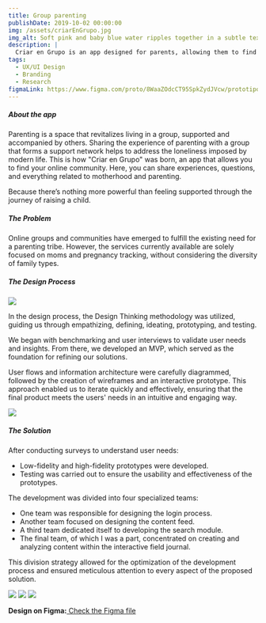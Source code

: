 ```yaml
---
title: Group parenting
publishDate: 2019-10-02 00:00:00
img: /assets/criarEnGrupo.jpg
img_alt: Soft pink and baby blue water ripples together in a subtle texture.
description: |
  Criar en Grupo is an app designed for parents, allowing them to find and connect with an online community. It provides a space to share experiences, ask questions, and discuss all aspects of motherhood and parenting, offering support through a network of like-minded individuals.
tags:
  - UX/UI Design
  - Branding
  - Research
figmaLink: https://www.figma.com/proto/8WaaZOdcCT95SpkZydJVcw/prototipo-funcional?node-id=58-14873&p=f&t=sr2vQmPEhGp60hDY-1&scaling=scale-down&content-scaling=fixed&page-id=0%3A1&starting-point-node-id=58%3A14873&show-proto-sidebar=1
---
```


##### About the app

Parenting is a space that revitalizes living in a group, supported and accompanied by others. Sharing the experience of parenting with a group that forms a support network helps to address the loneliness imposed by modern life. This is how "Criar en Grupo" was born, an app that allows you to find your online community. Here, you can share experiences, questions, and everything related to motherhood and parenting.

Because there’s nothing more powerful than feeling supported through the journey of raising a child.

##### The Problem

Online groups and communities have emerged to fulfill the existing need for a parenting tribe. However, the services currently available are solely focused on moms and pregnancy tracking, without considering the diversity of family types.

##### The Design Process

<img src="https://res.cloudinary.com/dcxejdzab/image/upload/v1737419894/marian_portfolio/msvc3tf9740a75dqlrvx.png">

In the design process, the Design Thinking methodology was utilized, guiding us through empathizing, defining, ideating, prototyping, and testing.

We began with benchmarking and user interviews to validate user needs and insights. From there, we developed an MVP, which served as the foundation for refining our solutions.

User flows and information architecture were carefully diagrammed, followed by the creation of wireframes and an interactive prototype. This approach enabled us to iterate quickly and effectively, ensuring that the final product meets the users' needs in an intuitive and engaging way.

<img src="https://res.cloudinary.com/dcxejdzab/image/upload/v1737419894/marian_portfolio/xhq20ifj7k6gygvouium.jpg">

##### The Solution

After conducting surveys to understand user needs:

- Low-fidelity and high-fidelity prototypes were developed.
- Testing was carried out to ensure the usability and effectiveness of the prototypes.

The development was divided into four specialized teams:

- One team was responsible for designing the login process.
- Another team focused on designing the content feed.
- A third team dedicated itself to developing the search module.
- The final team, of which I was a part, concentrated on creating and analyzing content within the interactive field journal.

This division strategy allowed for the optimization of the development process and ensured meticulous attention to every aspect of the proposed solution.

<img src="https://res.cloudinary.com/dcxejdzab/image/upload/v1737419894/marian_portfolio/nwc1dgqgpoz2sjelegd2.png">
<img src="https://res.cloudinary.com/dcxejdzab/image/upload/v1737419894/marian_portfolio/f4wer3li0sxcs67txw8o.png">
<img src="https://res.cloudinary.com/dcxejdzab/image/upload/v1737419894/marian_portfolio/ha20zuojgaej2zq7yuvb.png">

<strong>Design on Figma:</strong><a target="_blank" href="https://www.figma.com/proto/8WaaZOdcCT95SpkZydJVcw/prototipo-funcional?node-id=58-14873&p=f&t=sr2vQmPEhGp60hDY-1&scaling=scale-down&content-scaling=fixed&page-id=0%3A1&starting-point-node-id=58%3A14873&show-proto-sidebar=1"> Check the Figma file</a><br>
